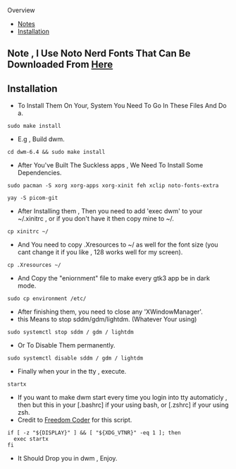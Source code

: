 Overview
* [Notes](#Note)
* [Installation](#Installation)
## Note , I Use Noto Nerd Fonts That Can Be Downloaded From [Here](https://nerdfonts.com)
## Installation
* To Install Them On Your, System You Need To Go In These Files And Do a.
```
sudo make install
```
* E.g , Build dwm.
```
cd dwm-6.4 && sudo make install
```
* After You've Built The Suckless apps , We Need To Install Some Dependencies.
```
sudo pacman -S xorg xorg-apps xorg-xinit feh xclip noto-fonts-extra
```
```
yay -S picom-git
```
* After Installing them , Then you need to add 'exec dwm' to your ~/.xinitrc , or if you don't have it then copy mine to ~/.
```
cp xinitrc ~/
```
* And You need to copy .Xresources to ~/ as well for the font size (you cant change it if you like , 128 works well for my screen).
```
cp .Xresources ~/
```
* And Copy the "eniornment" file to make every gtk3 app be in dark mode.
```
sudo cp environment /etc/
```
* After finishing them, you need to close any 'XWindowManager'.
* this Means to stop sddm/gdm/lightdm. (Whatever Your using)
```
sudo systemctl stop sddm / gdm / lightdm
```
* Or To Disable Them permanently.
```
sudo systemctl disable sddm / gdm / lightdm
```
* Finally when your in the tty , execute.

```
startx
```
* If you want to make dwm start every time you login into tty automaticly , then but this in your [.bashrc] if your using bash, or [.zshrc] if your using zsh.
* Credit to [Freedom Coder](https://www.youtube.com/@freedomcoder) for this script.
```
if [ -z "${DISPLAY}" ] && [ "${XDG_VTNR}" -eq 1 ]; then
  exec startx
fi
```
* It Should Drop you in dwm , Enjoy.
